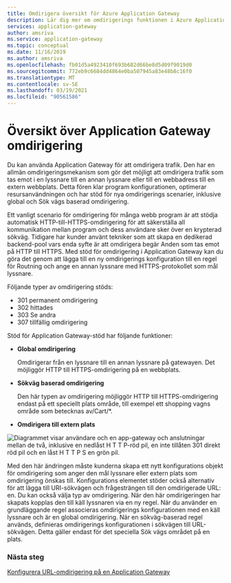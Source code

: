 ```yaml
---
title: Omdirigera översikt för Azure Application Gateway
description: Lär dig mer om omdirigerings funktionen i Azure Application Gateway för att dirigera om trafik som tas emot från en lyssnare till en annan lyssnare eller till en extern plats.
services: application-gateway
author: amsriva
ms.service: application-gateway
ms.topic: conceptual
ms.date: 11/16/2019
ms.author: amsriva
ms.openlocfilehash: fb01d5a4923410f693b682d66be8d5d09f9019d0
ms.sourcegitcommit: 772eb9c6684dd4864e0ba507945a83e48b8c16f0
ms.translationtype: MT
ms.contentlocale: sv-SE
ms.lasthandoff: 03/19/2021
ms.locfileid: "90561586"
---
```

# <a name="application-gateway-redirect-overview"></a>Översikt över Application Gateway omdirigering

Du kan använda Application Gateway för att omdirigera trafik.  Den har en allmän omdirigeringsmekanism som gör det möjligt att omdirigera trafik som tas emot i en lyssnare till en annan lyssnare eller till en webbadress till en extern webbplats. Detta fören klar program konfigurationen, optimerar resursanvändningen och har stöd för nya omdirigerings scenarier, inklusive global och Sök vägs baserad omdirigering.

Ett vanligt scenario för omdirigering för många webb program är att stödja automatisk HTTP-till-HTTPS-omdirigering för att säkerställa all kommunikation mellan program och dess användare sker över en krypterad sökväg. Tidigare har kunder använt tekniker som att skapa en dedikerad backend-pool vars enda syfte är att omdirigera begär Anden som tas emot på HTTP till HTTPS. Med stöd för omdirigering i Application Gateway kan du göra det genom att lägga till en ny omdirigerings konfiguration till en regel för Routning och ange en annan lyssnare med HTTPS-protokollet som mål lyssnare.

Följande typer av omdirigering stöds:

- 301 permanent omdirigering
- 302 hittades
- 303 Se andra
- 307 tillfällig omdirigering

Stöd för Application Gateway-stöd har följande funktioner:

-  **Global omdirigering**

   Omdirigerar från en lyssnare till en annan lyssnare på gatewayen. Det möjliggör HTTP till HTTPS-omdirigering på en webbplats.
- **Sökväg baserad omdirigering**

   Den här typen av omdirigering möjliggör HTTP till HTTPS-omdirigering endast på ett speciellt plats område, till exempel ett shopping vagns område som betecknas av/Cart/*.
- **Omdirigera till extern plats**

![Diagrammet visar användare och en app-gateway och anslutningar mellan de två, inklusive en nedlåst H T T P-röd pil, en inte tillåten 301 direkt röd pil och en låst H T T P S en grön pil.](./media/redirect-overview/redirect.png)

Med den här ändringen måste kunderna skapa ett nytt konfigurations objekt för omdirigering som anger den mål lyssnare eller extern plats som omdirigering önskas till. Konfigurations elementet stöder också alternativ för att lägga till URI-sökvägen och frågesträngen till den omdirigerade URL: en. Du kan också välja typ av omdirigering. När den här omdirigeringen har skapats kopplas den till käll lyssnaren via en ny regel. När du använder en grundläggande regel associeras omdirigerings konfigurationen med en käll lyssnare och är en global omdirigering. När en sökväg-baserad regel används, definieras omdirigerings konfigurationen i sökvägen till URL-sökvägen. Detta gäller endast för det speciella Sök vägs området på en plats.

### <a name="next-steps"></a>Nästa steg

[Konfigurera URL-omdirigering på en Application Gateway](tutorial-url-redirect-powershell.md)
